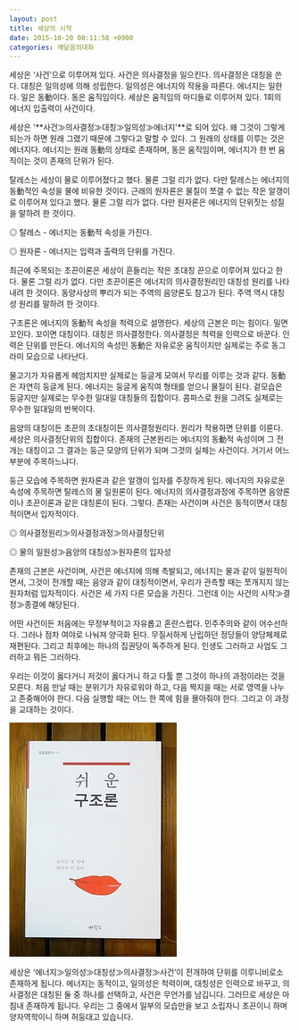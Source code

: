 ```yaml
---
layout: post
title: 세상의 시작
date: 2015-10-20 00:11:58 +0900
categories: 깨달음의대화
---
```

세상은 ‘사건’으로 이루어져 있다. 사건은 의사결정을 일으킨다. 의사결정은 대칭을 쓴다. 대칭은 일의성에 의해 성립한다. 일의성은 에너지의 작용을 따른다. 에너지는 일한다. 일은 동動이다. 동은 움직임이다. 세상은 움직임의 마디들로 이루어져 있다. 1회의 에너지 입출력이 사건이다. 

  


세상은 '**사건≫의사결정≫대칭≫일의성≫에너지'**로 되어 있다. 왜 그것이 그렇게 되는가 하면 원래 그랬기 때문에 그렇다고 말할 수 있다. 그 원래의 상태를 이루는 것은 에너지다. 에너지는 원래 동動의 상태로 존재하며, 동은 움직임이며, 에너지가 한 번 움직이는 것이 존재의 단위가 된다. 

  


탈레스는 세상이 물로 이루어졌다고 했다. 물론 그럴 리가 없다. 다만 탈레스는 에너지의 동動적인 속성을 물에 비유한 것이다. 근래의 원자론은 물질이 쪼갤 수 없는 작은 알갱이로 이루어져 있다고 했다. 물론 그럴 리가 없다. 다만 원자론은 에너지의 단위짓는 성질을 말하려 한 것이다. 

  


◎ 탈레스 - 에너지는 동動적 속성을 가진다.  
      
◎ 원자론 - 에너지는 입력과 출력의 단위를 가진다. 

  


최근에 주목되는 초끈이론은 세상이 흔들리는 작은 초대칭 끈으로 이루어져 있다고 한다. 물론 그럴 리가 없다. 다만 초끈이론은 에너지의 의사결정원리인 대칭성 원리를 나타내려 한 것이다. 동양사상의 뿌리가 되는 주역의 음양론도 참고가 된다. 주역 역시 대칭성 원리를 말하려 한 것이다. 

  


구조론은 에너지의 동動적 속성을 척력으로 설명한다. 세상의 근본은 미는 힘이다. 밀면 꼬인다. 꼬이면 대칭이다. 대칭은 의사결정한다. 의사결정은 척력을 인력으로 바꾼다. 인력은 단위를 만든다. 에너지의 속성인 동動은 자유로운 움직이지만 실제로는 주로 동그라미 모습으로 나타난다.

  


물고기가 자유롭게 헤엄치지만 실제로는 둥글게 모여서 무리를 이루는 것과 같다. 동動은 자연히 둥글게 된다. 에너지는 둥글게 움직여 형태를 얻으니 물질이 된다. 겉모습은 둥글지만 실제로는 무수한 일대일 대칭들의 집합이다. 콤파스로 원을 그려도 실제로는 무수한 일대일의 반복이다.

  


음양의 대칭이든 초끈의 초대칭이든 의사결정원리다. 원리가 작용하면 단위를 이룬다. 세상은 의사결정단위의 집합이다. 존재의 근본원리는 에너지의 동動적 속성이며 그 전개는 대칭이고 그 결과는 둥근 모양의 단위가 되며 그것의 실체는 사건이다. 거기서 어느 부분에 주목하느냐다. 

  


둥근 모습에 주목하면 원자론과 같은 알갱이 입자를 주장하게 된다. 에너지의 자유로운 속성에 주목하면 탈레스의 물 일원론이 된다. 에너지의 의사결정과정에 주목하면 음양론이나 초끈이론과 같은 대칭론이 된다. 그렇다. 존재는 사건이며 사건은 동적이면서 대칭적이면서 입자적이다.

  


◎ 의사결정원리≫의사결정과정≫의사결정단위  
      
◎ 물의 일원성≫음양의 대칭성≫원자론의 입자성 

  


존재의 근본은 사건이며, 사건은 에너지에 의해 촉발되고, 에너지는 물과 같이 일원적이면서, 그것이 전개할 때는 음양과 같이 대칭적이면서, 우리가 관측할 때는 쪼개지지 않는 원자처럼 입자적이다. 사건은 세 가지 다른 모습을 가진다. 그런데 이는 사건의 시작≫결정≫종결에 해당된다. 

  


어떤 사건이든 처음에는 무정부적이고 자유롭고 혼란스럽다. 민주주의와 같이 어수선하다. 그러나 점차 여야로 나눠져 양극화 된다. 무질서하게 난립하던 정당들이 양당체제로 재편된다. 그리고 최후에는 하나의 집권당이 독주하게 된다. 인생도 그러하고 사업도 그러하고 뭐든 그러하다. 

  


우리는 이것이 옳다거니 저것이 옳다거니 하고 다툴 뿐 그것이 하나의 과정이라는 것을 모른다. 처음 만날 때는 분위기가 자유로워야 하고, 다음 짝지을 때는 서로 영역을 나누고 존중해어야 한다. 다음 실행할 때는 어느 한 쪽에 힘을 몰아줘야 한다. 그리고 이 과정을 교대하는 것이다. 

  


<img src="files/attach/images/198/076/631/DSC01488.JPG" alt="DSC01488.JPG" width="300" height="419" />

  


세상은 ‘에너지≫일의성≫대칭성≫의사결정≫사건’이 전개하여 단위를 이루니비로소 존재하게 됩니다. 에너지는 동적이고, 일의성은 척력이며, 대칭성은 인력으로 바꾸고, 의사결정은 대칭된 둘 중 하나를 선택하고, 사건은 무언가를 남깁니다. 그러므로 세상은 마침내 존재하게 됩니다. 우리는 그 중에서 일부의 모습만을 보고 소립자니 초끈이니 하며 양자역학이니 하며 허둥대고 있습니다.